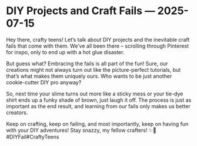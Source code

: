 # DIY Projects and Craft Fails — 2025-07-15

Hey there, crafty teens! Let’s talk about DIY projects and the inevitable craft fails that come with them. We’ve all been there – scrolling through Pinterest for inspo, only to end up with a hot glue disaster.

But guess what? Embracing the fails is all part of the fun! Sure, our creations might not always turn out like the picture-perfect tutorials, but that’s what makes them uniquely ours. Who wants to be just another cookie-cutter DIY pro anyway?

So, next time your slime turns out more like a sticky mess or your tie-dye shirt ends up a funky shade of brown, just laugh it off. The process is just as important as the end result, and learning from our fails only makes us better creators.

Keep on crafting, keep on failing, and most importantly, keep on having fun with your DIY adventures! Stay snazzy, my fellow crafters! ✨🎨 #DIYFail#CraftyTeens